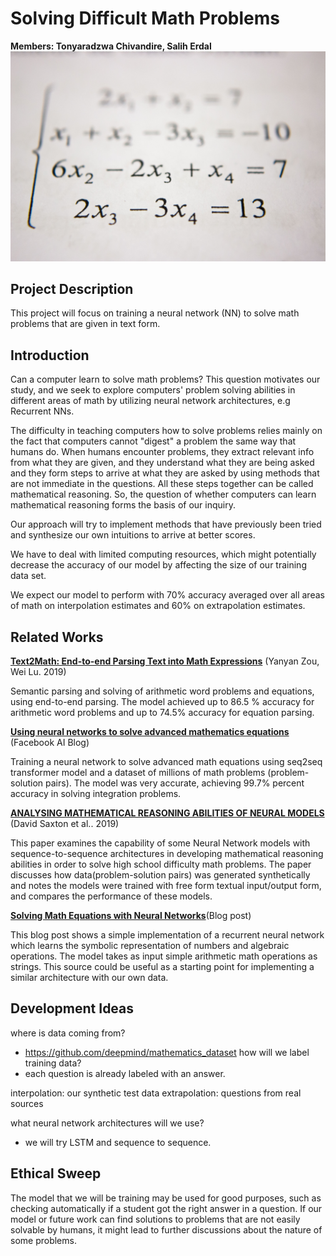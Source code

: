 # Solving Difficult Math Problems
**Members: Tonyaradzwa Chivandire, Salih Erdal**
![](mathematics.jpeg)

## Project Description

This project will focus on training a neural network (NN) to solve math problems that are given in text form. 

## Introduction

Can a computer learn to solve math problems? This question motivates our study, and we seek to explore computers' problem solving abilities in different areas of math by utilizing neural network architectures, e.g Recurrent NNs.

The difficulty in teaching computers how to solve problems relies mainly on the fact that computers cannot "digest" a problem the same way that humans do. When humans encounter problems, they extract relevant info from what they are given, and they understand what they are being asked and they form steps to arrive at what they are asked by using methods that are not immediate in the questions. All these steps together can be called mathematical reasoning. So, the question of whether computers can learn mathematical reasoning forms the basis of our inquiry. 

Our approach will try to implement methods that have previously been tried and synthesize our own intuitions to arrive at better scores.

We have to deal with limited computing resources, which might potentially decrease the accuracy of our model by affecting the size of our training data set.

We expect our model to perform with 70% accuracy averaged over all areas of math on interpolation estimates and 60% on extrapolation estimates. 

## Related Works
[**Text2Math: End-to-end Parsing Text into Math Expressions**](https://arxiv.org/abs/1910.06571)
(Yanyan Zou, Wei Lu. 2019)

Semantic parsing and solving of arithmetic word problems and equations, using end-to-end parsing. The model achieved up to 86.5 % accuracy for arithmetic word problems and up to 74.5% accuracy for equation parsing.

[**Using neural networks to solve advanced mathematics equations**](https://ai.facebook.com/blog/using-neural-networks-to-solve-advanced-mathematics-equations/)
(Facebook AI Blog)

Training a neural network to solve advanced math equations using seq2seq transformer model and a dataset of millions of math problems (problem-solution pairs). The model was very accurate, achieving 99.7% percent accuracy in solving integration problems.

[**ANALYSING MATHEMATICAL REASONING ABILITIES OF NEURAL MODELS**](https://openreview.net/pdf?id=H1gR5iR5FX) (David Saxton et al.. 2019)

This paper examines the capability of some Neural Network models with sequence-to-sequence architectures in developing mathematical reasoning abilities in order to solve high school difficulty math problems. The paper discusses how data(problem-solution pairs) was generated synthetically and notes the models were trained with free form textual input/output form, and compares the performance of these models.

[**Solving Math Equations with Neural Networks**](https://ai.plainenglish.io/solving-math-equations-with-neural-networks-f015351995e8)(Blog post)

This blog post shows a simple implementation of a recurrent neural network which learns the symbolic representation of numbers and algebraic operations. The model takes as input simple arithmetic math operations as strings. This source could be useful as a starting point for implementing a similar architecture with our own data.

## Development Ideas

where is data coming from?
  * https://github.com/deepmind/mathematics_dataset
how will we label training data?
  * each question is already labeled with an answer.

interpolation: our synthetic test data
extrapolation: questions from real sources

what neural network architectures will we use?
  * we will try LSTM and sequence to sequence.
  
## Ethical Sweep

The model that we will be training may be used for good purposes, such as checking automatically if a student got the right answer in a question. If our model or future work can find solutions to problems that are not easily solvable by humans, it might lead to further discussions about the nature of some problems.  
